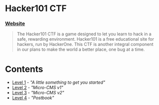 # Hacker101 CTF

### [Website](https://ctf.hacker101.com/ctf)

> The Hacker101 CTF is a game designed to let you learn to hack in a safe, rewarding environment. Hacker101 is a free educational site for hackers, run by HackerOne. This CTF is another integral component in our plans to make the world a better place, one bug at a time.

Contents
======
* [Level 1](https://github.com/poodle/CTFs/tree/master/Hacker101%20CTF/A%20little%20something%20to%20get%20you%20started) - _"A little something to get you started"_
* [Level 2]() - _"Micro-CMS v1"_
* [Level 3]() - _"Micro-CMS v2"_
* [Level 4]() - _"Postbook"_
